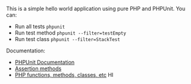 This is a simple hello world application using pure PHP and PHPUnit. You can:

* Run all tests `phpunit`
* Run test method `phpunit --filter=testEmpty`
* Run test class `phpunit --filter=StackTest`

Documentation:

* [PHPUnit Documentation](https://phpunit.de/manual/current/en/textui.html)
* [Assertion methods](https://phpunit.de/manual/current/en/appendixes.assertions.html)
* [PHP functions, methods, classes, etc](http://php.net/manual/en/indexes.functions.php)
HI

